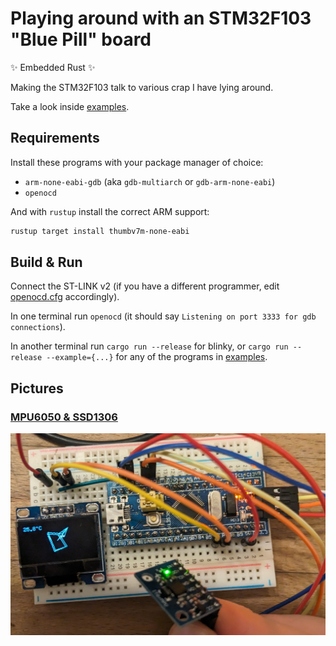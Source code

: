 # Playing around with an STM32F103 "Blue Pill" board

✨ Embedded Rust ✨

Making the STM32F103 talk to various crap I have lying around.

Take a look inside [examples](/examples/).

## Requirements

Install these programs with your package manager of choice:

- `arm-none-eabi-gdb` (aka `gdb-multiarch` or `gdb-arm-none-eabi`)
- `openocd`

And with `rustup` install the correct ARM support:

```sh
rustup target install thumbv7m-none-eabi
```

## Build & Run

Connect the ST-LINK v2 (if you have a different programmer, edit [openocd.cfg](/openocd.cfg) accordingly).

In one terminal run `openocd` (it should say `Listening on port 3333 for gdb connections`).

In another terminal run `cargo run --release` for blinky, or `cargo run --release --example={...}` for any of the programs in [examples](/examples/).

## Pictures

### [MPU6050 & SSD1306](/experiments/mpu6050.rs)

![mpu6050](mpu6050.jpg)
